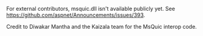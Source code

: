 For external contributors, msquic.dll isn't available publicly yet. See https://github.com/aspnet/Announcements/issues/393.

Credit to Diwakar Mantha and the Kaizala team for the MsQuic interop code.
